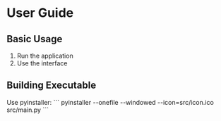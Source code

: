 # User Guide

## Basic Usage
1. Run the application
2. Use the interface

## Building Executable
Use pyinstaller:
\`\`\`
pyinstaller --onefile --windowed --icon=src/icon.ico src/main.py
\`\`\`
